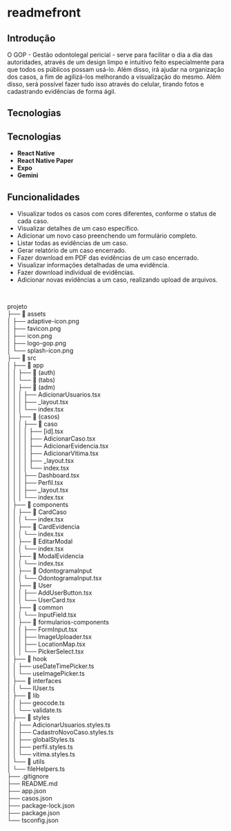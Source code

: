 # readmefront

<h2>Introdução</h2>
O GOP - Gestão odontolegal pericial - serve para facilitar o dia a dia das autoridades, através de um design limpo e intuitivo feito especialmente para que todos os públicos possam usá-lo. Além disso, irá ajudar na organização dos casos, a fim de agilizá-los melhorando a visualização do mesmo. Além disso, será possível fazer tudo isso através do celular, tirando fotos e cadastrando evidências de forma ágil.

<h2>Tecnologias</h2>
<h2>Tecnologias</h2>
<ul>
  <li><strong>React Native</strong></li>
  <li><strong>React Native Paper</strong></li>
  <li><strong>Expo</strong></li>
  <li><strong>Gemini</strong></li>
</ul>


<h2>Funcionalidades</h2>
<ul>
<li>Visualizar todos os casos com cores diferentes, conforme o status de cada caso.</li>
  <li>Visualizar detalhes de um caso específico.</li>
  <li>Adicionar um novo caso preenchendo um formulário completo.</li>
  <li>Listar todas as evidências de um caso.</li>
  <li>Gerar relatório de um caso encerrado.</li>
  <li>Fazer download em PDF das evidências de um caso encerrado.</li>
  <li>Visualizar informações detalhadas de uma evidência.</li>
  <li>Fazer download individual de evidências.</li>
  <li>Adicionar novas evidências a um caso, realizando upload de arquivos.</li>
  </ul>
<br>

 projeto <br>
├── 📁 assets <br>
│   ├── adaptive-icon.png <br>
│   ├── favicon.png <br>
│   ├── icon.png <br>
│   ├── logo-gop.png <br>
│   └── splash-icon.png <br>
├── 📁 src <br>
│   ├── 📁 app <br>
│   │   ├── 📁 (auth) <br>
│   │   └── 📁 (tabs) <br>
│   │       ├── 📁 (adm) <br>
│   │       │   ├── AdicionarUsuarios.tsx <br>
│   │       │   ├── _layout.tsx <br>
│   │       │   └── index.tsx <br>
│   │       ├── 📁 (casos) <br>
│   │       │   ├── 📁 caso <br>
│   │       │   │   ├── [id].tsx <br>
│   │       │   │   ├── AdicionarCaso.tsx <br>
│   │       │   │   ├── AdicionarEvidencia.tsx <br>
│   │       │   │   ├── AdicionarVitima.tsx <br>
│   │       │   │   ├── _layout.tsx <br>
│   │       │   │   └── index.tsx <br>
│   │       │   ├── Dashboard.tsx <br>
│   │       │   ├── Perfil.tsx <br>
│   │       │   ├── _layout.tsx <br>
│   │       │   └── index.tsx <br>
│   ├── 📁 components <br>
│   │   ├── 📁 CardCaso <br>
│   │   │   └── index.tsx <br>
│   │   ├── 📁 CardEvidencia <br>
│   │   │   └── index.tsx <br>
│   │   ├── 📁 EditarModal <br>
│   │   │   └── index.tsx <br>
│   │   ├── 📁 ModalEvidencia <br>
│   │   │   └── index.tsx <br>
│   │   ├── 📁 OdontogramaInput <br>
│   │   │   └── OdontogramaInput.tsx <br>
│   │   ├── 📁 User <br>
│   │   │   ├── AddUserButton.tsx <br>
│   │   │   └── UserCard.tsx <br>
│   │   ├── 📁 common <br>
│   │   │   └── InputField.tsx <br>
│   │   ├── 📁 formularios-components <br>
│   │   │   ├── FormInput.tsx <br>
│   │   │   ├── ImageUploader.tsx <br>
│   │   │   ├── LocationMap.tsx <br>
│   │   │   └── PickerSelect.tsx <br>
│   ├── 📁 hook <br>
│   │   ├── useDateTimePicker.ts <br>
│   │   └── useImagePicker.ts <br>
│   ├── 📁 interfaces <br>
│   │   └── IUser.ts <br>
│   ├── 📁 lib <br>
│   │   ├── geocode.ts <br>
│   │   └── validate.ts <br>
│   ├── 📁 styles <br>
│   │   ├── AdicionarUsuarios.styles.ts <br>
│   │   ├── CadastroNovoCaso.styles.ts <br>
│   │   ├── globalStyles.ts <br>
│   │   ├── perfil.styles.ts <br>
│   │   └── vitima.styles.ts <br>
│   └── 📁 utils <br>
│       └── fileHelpers.ts <br>
├── .gitignore <br>
├── README.md <br>
├── app.json <br>
├── casos.json <br>
├── package-lock.json <br>
├── package.json <br>
└── tsconfig.json <br>

